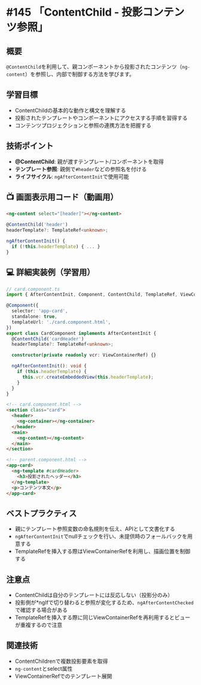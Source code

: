 # #145 「ContentChild - 投影コンテンツ参照」

## 概要
`@ContentChild`を利用して、親コンポーネントから投影されたコンテンツ（`ng-content`）を参照し、内部で制御する方法を学びます。

## 学習目標
- ContentChildの基本的な動作と構文を理解する
- 投影されたテンプレートやコンポーネントにアクセスする手順を習得する
- コンテンツプロジェクションと参照の連携方法を把握する

## 技術ポイント
- **@ContentChild**: 親が渡すテンプレート/コンポーネントを取得
- **テンプレート参照**: 親側で`#header`などの参照名を付ける
- **ライフサイクル**: `ngAfterContentInit`で使用可能

## 📺 画面表示用コード（動画用）

```html
<ng-content select="[header]"></ng-content>
```

```typescript
@ContentChild('header')
headerTemplate?: TemplateRef<unknown>;
```

```typescript
ngAfterContentInit() {
  if (!this.headerTemplate) { ... }
}
```

## 💻 詳細実装例（学習用）
```typescript
// card.component.ts
import { AfterContentInit, Component, ContentChild, TemplateRef, ViewContainerRef } from '@angular/core';

@Component({
  selector: 'app-card',
  standalone: true,
  templateUrl: './card.component.html',
})
export class CardComponent implements AfterContentInit {
  @ContentChild('cardHeader')
  headerTemplate?: TemplateRef<unknown>;

  constructor(private readonly vcr: ViewContainerRef) {}

  ngAfterContentInit(): void {
    if (this.headerTemplate) {
      this.vcr.createEmbeddedView(this.headerTemplate);
    }
  }
}
```

```html
<!-- card.component.html -->
<section class="card">
  <header>
    <ng-container></ng-container>
  </header>
  <main>
    <ng-content></ng-content>
  </main>
</section>
```

```html
<!-- parent.component.html -->
<app-card>
  <ng-template #cardHeader>
    <h3>投影されたヘッダー</h3>
  </ng-template>
  <p>コンテンツ本文</p>
</app-card>
```

## ベストプラクティス
- 親にテンプレート参照変数の命名規則を伝え、APIとして文書化する
- `ngAfterContentInit`でnullチェックを行い、未提供時のフォールバックを用意する
- TemplateRefを挿入する際はViewContainerRefを利用し、描画位置を制御する

## 注意点
- ContentChildは自分のテンプレートには反応しない（投影分のみ）
- 投影側が*ngIfで切り替わると参照が変化するため、`ngAfterContentChecked`で確認する場合がある
- TemplateRefを挿入する際に同じViewContainerRefを再利用するとビューが重複するので注意

## 関連技術
- ContentChildrenで複数投影要素を取得
- `ng-content`とselect属性
- ViewContainerRefでのテンプレート展開
